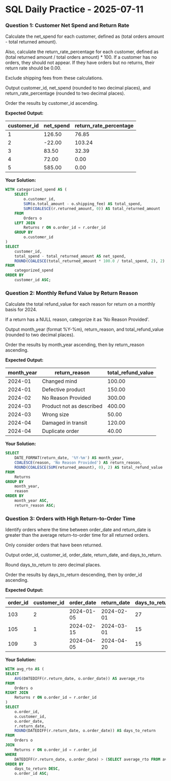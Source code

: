 # SQL Daily Practice - 2025-07-11

### Question 1: Customer Net Spend and Return Rate

Calculate the net_spend for each customer, defined as (total orders amount - total returned amount).

Also, calculate the return_rate_percentage for each customer, defined as (total returned amount / total orders amount) * 100. If a customer has no orders, they should not appear. If they have orders but no returns, their return rate should be 0.00.

Exclude shipping fees from these calculations.

Output customer_id, net_spend (rounded to two decimal places), and return_rate_percentage (rounded to two decimal places).

Order the results by customer_id ascending.

**Expected Output:**

| customer_id | net_spend | return_rate_percentage |
| ----------- | --------- | ---------------------- |
| 1           | 126.50    | 76.85                  |
| 2           | -22.00    | 103.24                 |
| 3           | 83.50     | 32.39                  |
| 4           | 72.00     | 0.00                   |
| 5           | 585.00    | 0.00                   |

**Your Solution:**

```sql
WITH categorized_spend AS (
	SELECT
		o.customer_id,
		SUM(o.total_amount - o.shipping_fee) AS total_spend,
		SUM(COALESCE(r.returned_amount, 0)) AS total_returned_amount
	FROM
		Orders o
	LEFT JOIN
		Returns r ON o.order_id = r.order_id
	GROUP BY
		o.customer_id
)
SELECT
 	customer_id,
 	total_spend - total_returned_amount AS net_spend,
 	ROUND(COALESCE(total_returned_amount * 100.0 / total_spend, 2), 2) AS return_rate_percentage
FROM
	categorized_spend
ORDER BY
	customer_id ASC;
```

### Question 2: Monthly Refund Value by Return Reason

Calculate the total refund_value for each reason for return on a monthly basis for 2024.

If a return has a NULL reason, categorize it as 'No Reason Provided'.

Output month_year (format %Y-%m), return_reason, and total_refund_value (rounded to two decimal places).

Order the results by month_year ascending, then by return_reason ascending.

**Expected Output:**

| month_year | return_reason            | total_refund_value |
| ---------- | ------------------------ | ------------------ |
| 2024-01    | Changed mind             | 100.00             |
| 2024-01    | Defective product        | 150.00             |
| 2024-02    | No Reason Provided       | 300.00             |
| 2024-03    | Product not as described | 400.00             |
| 2024-03    | Wrong size               | 50.00              |
| 2024-04    | Damaged in transit       | 120.00             |
| 2024-04    | Duplicate order          | 40.00              |

**Your Solution:**

```sql
SELECT
	DATE_FORMAT(return_date, '%Y-%m') AS month_year,
	COALESCE(reason, 'No Reason Provided') AS return_reason,
	ROUND(COALESCE(SUM(returned_amount), 0), 2) AS total_refund_value
FROM
	Returns
GROUP BY
	month_year,
	reason
ORDER BY
	month_year ASC,
	return_reason ASC;
```

### Question 3: Orders with High Return-to-Order Time

Identify orders where the time between order_date and return_date is greater than the average return-to-order time for all returned orders.

Only consider orders that have been returned.

Output order_id, customer_id, order_date, return_date, and days_to_return.

Round days_to_return to zero decimal places.

Order the results by days_to_return descending, then by order_id ascending.

**Expected Output:**

| order_id | customer_id | order_date | return_date | days_to_return |
| -------- | ----------- | ---------- | ----------- | -------------- |
| 103      | 2           | 2024-01-05 | 2024-02-01  | 27             |
| 105      | 1           | 2024-02-15 | 2024-03-01  | 15             |
| 109      | 3           | 2024-04-05 | 2024-04-20  | 15             |

**Your Solution:**

```sql
WITH avg_rto AS (
SELECT
	AVG(DATEDIFF(r.return_date, o.order_date)) AS average_rto
FROM
	Orders o
RIGHT JOIN
	Returns r ON o.order_id = r.order_id
)
SELECT
 	o.order_id,
 	o.customer_id,
 	o.order_date,
 	r.return_date,
 	ROUND(DATEDIFF(r.return_date, o.order_date)) AS days_to_return
FROM
	Orders o
JOIN
	Returns r ON o.order_id = r.order_id
WHERE
	DATEDIFF(r.return_date, o.order_date) > (SELECT average_rto FROM avg_rto)
ORDER BY
	days_to_return DESC,
	o.order_id ASC;
```
